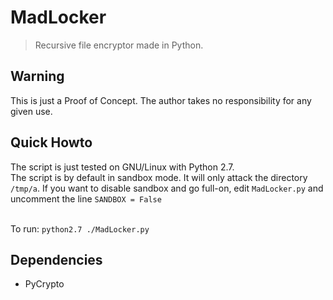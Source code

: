 # MadLocker
> Recursive file encryptor made in Python.

## Warning
This is just a Proof of Concept. The author takes no responsibility for any given use.

## Quick Howto
The script is just tested on GNU/Linux with Python 2.7.<br>
The script is by default in sandbox mode. It will only attack the directory ```/tmp/a```. If you want to disable sandbox and go full-on, edit ```MadLocker.py``` and uncomment the line ```SANDBOX = False```<br><br>

To run: ```python2.7 ./MadLocker.py```

## Dependencies
- PyCrypto
